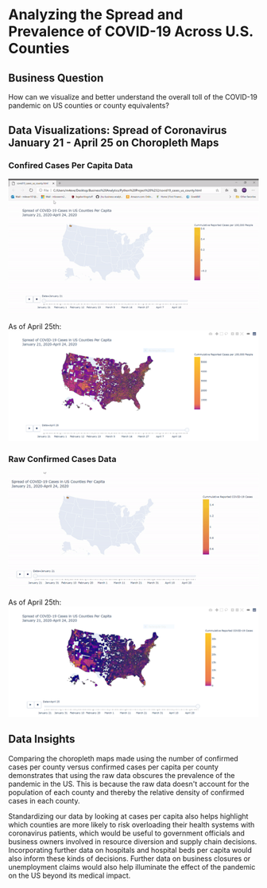 # Analyzing the Spread and Prevalence of COVID-19 Across U.S. Counties

## Business Question
How can we visualize and better understand the overall toll of the COVID-19 pandemic on US counties or county equivalents?

## Data Visualizations: Spread of Coronavirus January 21 - April 25 on Choropleth Maps

### Confired Cases Per Capita Data
![](Images/covid19_cases_us_county.gif)

As of April 25th:
![](Images/covid19_cases_us_county.PNG)

### Raw Confirmed Cases Data
![](Images/covid19_cases_us_county_rawdata_gif.gif)

As of April 25th:
![](Images/covid19_cases_us_county_rawdata.PNG)

## Data Insights
Comparing the choropleth maps made using the number of confirmed cases per county versus confirmed cases per capita per county demonstrates that using the raw data obscures the prevalence of the pandemic in the US. This is because the raw data doesn't account for the population of each county and thereby the relative density of confirmed cases in each county.

Standardizing our data by looking at cases per capita also helps highlight which counties are more likely to risk overloading their health systems with coronavirus patients, which would be useful to government officials and business owners involved in resource diversion and supply chain decisions. Incorporating further data on hospitals and hospital beds per capita would also inform these kinds of decisions. Further data on business closures or unemployment claims would also help illuminate the effect of the pandemic on the US beyond its medical impact.
